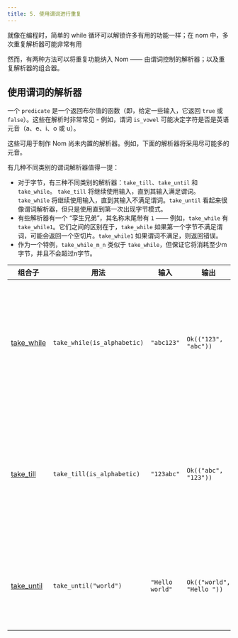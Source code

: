 ```yaml
---
title: 5. 使用谓词进行重复
---
```


就像在编程时，简单的 while 循环可以解锁许多有用的功能一样；在 nom 中，多次重复解析器可能非常有用

然而，有两种方法可以将重复功能纳入 Nom —— 由谓词控制的解析器；以及重复解析器的组合器。

## 使用谓词的解析器

一个 `predicate` 是一个返回布尔值的函数（即，给定一些输入，它返回 `true` 或 `false`）。这些在解析时非常常见 - 例如，谓词 `is_vowel` 可能决定字符是否是英语元音（a、e、i、o 或 u）。

这些可用于制作 Nom 尚未内置的解析器。例如，下面的解析器将采用尽可能多的元音。

有几种不同类别的谓词解析器值得一提：

- 对于字节，有三种不同类别的解析器：`take_till`、`take_until` 和 `take_while`。 `take_till` 将继续使用输入，直到其输入满足谓词。 `take_while` 将继续使用输入，直到其输入不满足谓词。`take_until` 看起来很像谓词解析器，但只是使用直到第一次出现字节模式。
- 有些解析器有一个 “孪生兄弟”，其名称末尾带有 `1` —— 例如，`take_while` 有 `take_while1`。它们之间的区别在于，`take_while` 如果第一个字节不满足谓词，可能会返回一个空切片。`take_while1` 如果谓词不满足，则返回错误。
- 作为一个特例，`take_while_m_n` 类似于 `take_while`，但保证它将消耗至少m字节，并且不会超过n字节。

| 组合子 | 用法 | 输入 | 输出 | 注释 |
| --- | --- | --- | --- | --- |
| [take_while](https://docs.rs/nom/latest/nom/bytes/complete/fn.take_while.html) | `take_while(is_alphabetic)` | `"abc123"` | `Ok(("123", "abc"))` | 返回提供函数返回 true 的最长字节列表。`take_while1` 做同样的事情，但必须返回至少一个字符。`take_while_m_n` 做同样的事情，但必须返回介于 `m` 和 `n` 个字符之间。 |
| [take_till](https://docs.rs/nom/latest/nom/bytes/complete/fn.take_till.html) | `take_till(is_alphabetic)` | `"123abc"` | `Ok(("abc", "123"))` | 返回提供函数返回 true 之前的最长字节或字符列表。`take_till1` 做同样的事情，但必须返回至少一个字符。这是 `take_while` 的反向行为：`take_till(f)` 等价于 `take_while(|c| !f(c))` |
| [take_until](https://docs.rs/nom/latest/nom/bytes/complete/fn.take_until.html) | `take_until("world")` | `"Hello world"` | `Ok(("world", "Hello "))` | 返回提供标签被找到之前的最长字节或字符列表。`take_until1` 做同样的事情，但必须返回至少一个字符。 |